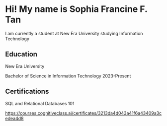 <h1>Hi! My name is Sophia Francine F. Tan</h1>
I am currently a student at New Era University studying Information Technology

<h2>Education</h2>
New Era University 

Bachelor of Science in Information Technology
2023-Present

<h2>Certifications</h2>
SQL and Relational Databases 101

https://courses.cognitiveclass.ai/certificates/3213da4d043a41f6a43409a3cedea4d8
